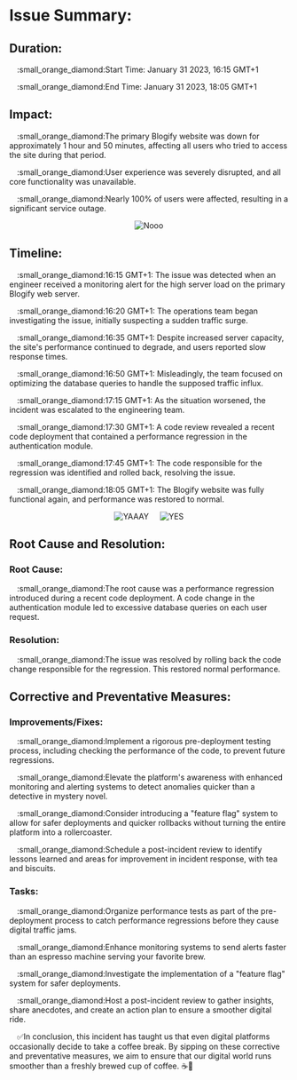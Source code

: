 <h1>Issue Summary:</h1>
<h2>Duration:</h2>
<p>&emsp;:small_orange_diamond:Start Time: January 31 2023, 16:15 GMT+1</p>
<p>&emsp;:small_orange_diamond:End Time: January 31 2023, 18:05 GMT+1</p>
<h2>Impact:</h2>
<p>&emsp;:small_orange_diamond:The primary Blogify website was down for approximately 1 hour and 50 minutes, affecting all users who tried to access the site during that period.</p>
<p>&emsp;:small_orange_diamond:User experience was severely disrupted, and all core functionality was unavailable.</p>
<p>&emsp;:small_orange_diamond:Nearly 100% of users were affected, resulting in a significant service outage.</p>
<p align="center"><img src="https://media.tenor.com/cqLg5rGWrmQAAAAC/anger-annoyed.gif" alt="Nooo"/>
</p>
<h2>Timeline:</h2>
<p>&emsp;:small_orange_diamond:16:15 GMT+1: The issue was detected when an engineer received a monitoring alert for the high server load on the primary Blogify web server.</p>
<p>&emsp;:small_orange_diamond:16:20 GMT+1: The operations team began investigating the issue, initially suspecting a sudden traffic surge.</p>
<p>&emsp;:small_orange_diamond:16:35 GMT+1: Despite increased server capacity, the site's performance continued to degrade, and users reported slow response times.</p>
<p>&emsp;:small_orange_diamond:16:50 GMT+1: Misleadingly, the team focused on optimizing the database queries to handle the supposed traffic influx.</p>
<p>&emsp;:small_orange_diamond:17:15 GMT+1: As the situation worsened, the incident was escalated to the engineering team.</p>
<p>&emsp;:small_orange_diamond:17:30 GMT+1: A code review revealed a recent code deployment that contained a performance regression in the authentication module.</p>
<p>&emsp;:small_orange_diamond:17:45 GMT+1: The code responsible for the regression was identified and rolled back, resolving the issue.</p>
<p>&emsp;:small_orange_diamond:18:05 GMT+1: The Blogify website was fully functional again, and performance was restored to normal.</p>
<p align="center"><img src="https://media.tenor.com/8tgG_KyJqqwAAAAi/happy-happy-happy-happy.gif" alt="YAAAY" style="margin-right: 20px;"/><img src="https://media.tenor.com/VwNl8_HURpsAAAAC/summer-break.gif" alt="YES"/>
</p>
<h2>Root Cause and Resolution:</h2>
<h3>Root Cause:</h3>
<p>&emsp;:small_orange_diamond:The root cause was a performance regression introduced during a recent code deployment. A code change in the authentication module led to excessive database queries on each user request.</p>
<h3>Resolution:</h3>
<p>&emsp;:small_orange_diamond:The issue was resolved by rolling back the code change responsible for the regression. This restored normal performance.

<h2>Corrective and Preventative Measures:</h2>
<h3>Improvements/Fixes:</h3>
<p>&emsp;:small_orange_diamond:Implement a rigorous pre-deployment testing process, including checking the performance of the code, to prevent future regressions.</p>
<p>&emsp;:small_orange_diamond:Elevate the platform's awareness with enhanced monitoring and alerting systems to detect anomalies quicker than a detective in mystery novel.</p>
<p>&emsp;:small_orange_diamond:Consider introducing a "feature flag" system to allow for safer deployments and quicker rollbacks without turning the entire platform into a rollercoaster.</p>
<p>&emsp;:small_orange_diamond:Schedule a post-incident review to identify lessons learned and areas for improvement in incident response, with tea and biscuits.</p>
<h3>Tasks:</h3>
<p>&emsp;:small_orange_diamond:Organize performance tests as part of the pre-deployment process to catch performance regressions before they cause digital traffic jams.</p>
<p>&emsp;:small_orange_diamond:Enhance monitoring systems to send alerts faster than an espresso machine serving your favorite brew.</p>
<p>&emsp;:small_orange_diamond:Investigate the implementation of a "feature flag" system for safer deployments.</p>
<p>&emsp;:small_orange_diamond:Host a post-incident review to gather insights, share anecdotes, and create an action plan to ensure a smoother digital ride.</p>

&emsp;:white_check_mark:In conclusion, this incident has taught us that even digital platforms occasionally decide to take a coffee break. By sipping on these corrective and preventative measures, we aim to ensure that our digital world runs smoother than a freshly brewed cup of coffee. ☕:rocket:

